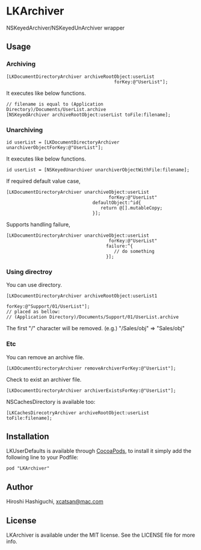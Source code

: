 # LKArchiver

NSKeyedArchiver/NSKeyedUnArchiver wrapper

## Usage

### Archiving

    [LKDocumentDirectoryArchiver archiveRootObject:userList
                                            forKey:@"UserList"];

It executes like below functions.

    // filename is equal to (Application Directory)/Documents/UserList.archive
    [NSKeyedArchiver archiveRootObject:userList toFile:filename];


### Unarchiving

    id userList = [LKDocumentDirectoryArchiver unarchiverObjectForKey:@"UserList"];
  
It executes like below functions.

    id userList = [NSKeyedUnarchiver unarchiverObjectWithFile:filename];

If required default value case,

	[LKDocumentDirectoryArchiver unarchiveObject:userList
	                                      forKey:@"UserList"
                                    defaultObject:^id{
    								   return @[].mutableCopy;
  								    }];

Supports handling failure,

	[LKDocumentDirectoryArchiver unarchiveObject:userList
	                                      forKey:@"UserList"
                                         failure:^{
    								        // do something
  								         }];

### Using directroy

You can use directory. 

    [LKDocumentDirectoryArchiver archiveRootObject:userList1
                                            forKey:@"Support/01/UserList"];
	// placed as bellow:
	// (Application Directory)/Documents/Support/01/UserList.archive

The first "/" character will be removed. (e.g.) "/Sales/obj" => "Sales/obj"

### Etc

You can remove an archive file.

    [LKDOcumentDirectoryArchiver removeArchiverForKey:@"UserList"];

Check to exist an archiver file.

	[LKDocumentDirectoryArchiver archiverExistsForKey:@"UserList"];

NSCachesDirectory is available too:

	[LKCachesDirecotryArchiver archiveRootObject:userList toFile:filename];


## Installation

LKUserDefaults is available through [CocoaPods](http://cocoapods.org), to install
it simply add the following line to your Podfile:

    pod "LKArchiver"


## Author

Hiroshi Hashiguchi, xcatsan@mac.com

## License

LKArchiver is available under the MIT license. See the LICENSE file for more info.

